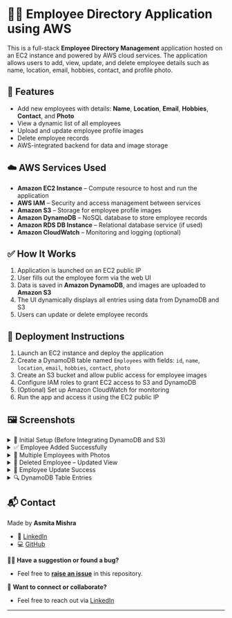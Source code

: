 # 🧑‍💼 Employee Directory Application using AWS

This is a full-stack **Employee Directory Management** application hosted on an EC2 instance and powered by AWS cloud services. The application allows users to add, view, update, and delete employee details such as name, location, email, hobbies, contact, and profile photo.

## 📌 Features

- Add new employees with details: **Name**, **Location**, **Email**, **Hobbies**, **Contact**, and **Photo**
- View a dynamic list of all employees
- Upload and update employee profile images
- Delete employee records
- AWS-integrated backend for data and image storage

## ☁️ AWS Services Used

- **Amazon EC2 Instance** – Compute resource to host and run the application  
- **AWS IAM** – Security and access management between services  
- **Amazon S3** – Storage for employee profile images  
- **Amazon DynamoDB** – NoSQL database to store employee records  
- **Amazon RDS DB Instance** – Relational database service (if used)  
- **Amazon CloudWatch** – Monitoring and logging (optional)

## ✅ How It Works

1. Application is launched on an EC2 public IP  
2. User fills out the employee form via the web UI  
3. Data is saved in **Amazon DynamoDB**, and images are uploaded to **Amazon S3**  
4. The UI dynamically displays all entries using data from DynamoDB and S3  
5. Users can update or delete employee records

## 🚀 Deployment Instructions

1. Launch an EC2 instance and deploy the application  
2. Create a DynamoDB table named `Employees` with fields: `id`, `name`, `location`, `email`, `hobbies`, `contact`, `photo`  
3. Create an S3 bucket and allow public access for employee images  
4. Configure IAM roles to grant EC2 access to S3 and DynamoDB  
5. (Optional) Set up Amazon CloudWatch for monitoring  
6. Run the app and access it using the EC2 public IP

## 🖼️ Screenshots

<details>
<summary>🔻 Initial Setup (Before Integrating DynamoDB and S3)</summary>

![Initial Setup](https://github.com/user-attachments/assets/d3d355c7-b25e-45b1-91eb-a6d33f483c49)

</details>

<details>
<summary>✅ Employee Added Successfully</summary>

![Employee Added](https://github.com/user-attachments/assets/bcf3c786-7119-4d40-9ed7-42accd0439e1)

</details>

<details>
<summary>👥 Multiple Employees with Photos</summary>

![Multiple Employees](https://github.com/user-attachments/assets/fb5a4ac2-7d9f-42f9-aad2-c0fd1f13b6b1)

</details>

<details>
<summary>🧾 Deleted Employee – Updated View</summary>

![Deleted Employees](https://github.com/user-attachments/assets/dc188cff-360a-4f76-85fa-8604981dbd8c)

</details>

<details>
<summary>🔄 Employee Update Success</summary>

![Updated Employees](https://github.com/user-attachments/assets/06db0dc0-d7ec-46e5-9b31-52d57650749c)

</details>

<details>
<summary>🔍 DynamoDB Table Entries</summary>

![DynamoDB View](https://github.com/user-attachments/assets/f7cf2f7a-c6ed-4e8f-8cb3-76097876e93e)

</details>

## 📬 Contact

Made by **Asmita Mishra**
- 🔗 [LinkedIn](https://www.linkedin.com/in/asmitamishra1/)  
- 💻 [GitHub](https://github.com/AsmitaMishra24)  

🙋‍♀️ **Have a suggestion or found a bug?**  
- Feel free to [**raise an issue**](https://github.com/AsmitaMishra24/Employee-Directory-Application-using-AWS/issues) in this repository.

📩 **Want to connect or collaborate?**
- Feel free to reach out via [LinkedIn](https://www.linkedin.com/in/asmitamishra1/)
---
